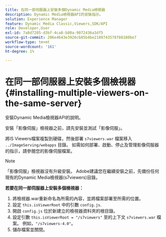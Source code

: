 ```yaml
---
title: 在同一部伺服器上安裝多個Dynamic Media檢視器
description: Dynamic Media檢視器API的安裝指示。
solution: Experience Manager
feature: Dynamic Media Classic,Viewers,SDK/API
role: Developer,User
exl-id: 7a8d7205-d3bf-4ca8-b80a-9072436a3df5
source-git-commit: 206e4643e3926cb85b4be2189743578f88180be7
workflow-type: tm+mt
source-wordcount: '161'
ht-degree: 1%

---
```


# 在同一部伺服器上安裝多個檢視器{#installing-multiple-viewers-on-the-same-server}

<!-- Updated April 06, 2021 from https://wiki.corp.adobe.com/pages/viewpage.action?spaceKey=scene7qa&title=s7Viewers%2C+S7SDK%2C+S7OnDemand+Release+Notes - Contact is Sasha -->

安裝Dynamic Media檢視器API的說明。

安裝「影像伺服」檢視器之前，請先安裝並測試「影像伺服」。

將IS Viewers檔案複製到硬碟，然後部署 `s7viewers.war` 檔案移入 `../ImageServing/webapps` 目錄。 如需如何部署、啟動、停止及管理影像伺服器的指示，請參閱您的影像伺服檔案。

>[!NOTE]
>
>「影像伺服」檢視器沒有升級安裝。 Adobe建議您在繼續安裝之前，先備份任何現有的Dynamic Media檢視器(s7viewers)目錄。

**若要在同一部伺服器上安裝多個檢視器：**

1. 將檢視器.war重新命名為所需的內容，並將檔案部署至所需的位置。
1. 設定 `this.isViewerRoot` 中的引數 `config.js`.
1. 開啟 `config.js` 位於新建立的檢視器資料夾的根目錄。
1. 設定引數 `this.isViewerRoot = "/s7viewers"` 至的上下文 `s7viewers.war` 檔案。 例如，`"/s7viewers-4.0"`。
1. 儲存檔案並關閉。

